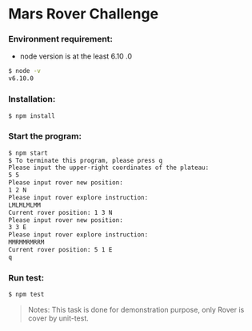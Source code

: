 # Mars Rover Challenge
### Environment requirement:
* node version is at the least 6.10 .0
```sh
$ node -v
v6.10.0
```

### Installation:
```sh
$ npm install
```

### Start the program:
```sh
$ npm start
$ To terminate this program, please press q
Please input the upper-right coordinates of the plateau:
5 5
Please input rover new position:
1 2 N
Please input rover explore instruction:
LMLMLMLMM
Current rover position: 1 3 N
Please input rover new position:
3 3 E
Please input rover explore instruction:
MMRMMRMRRM
Current rover position: 5 1 E
q
```

### Run test:
```sh
$ npm test
```
> Notes: This task is done for demonstration purpose, only Rover is cover by unit-test.